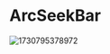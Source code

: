 # ArcSeekBar
![1730795378972](https://github.com/user-attachments/assets/15121f61-0466-4d09-8689-0f045819a2ca)
